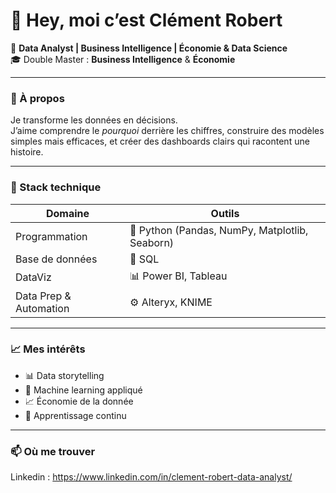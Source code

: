 # 👋 Hey, moi c’est Clément Robert

💼 **Data Analyst | Business Intelligence | Économie & Data Science**  
🎓 Double Master : **Business Intelligence** & **Économie**

---

### 🧠 À propos
Je transforme les données en décisions.  
J’aime comprendre le *pourquoi* derrière les chiffres, construire des modèles simples mais efficaces, et créer des dashboards clairs qui racontent une histoire.

---

### 🧰 Stack technique
| Domaine | Outils |
|----------|--------|
| Programmation | 🐍 Python (Pandas, NumPy, Matplotlib, Seaborn) |
| Base de données | 🧮 SQL |
| DataViz | 📊 Power BI, Tableau |
| Data Prep & Automation | ⚙️ Alteryx, KNIME |

---

### 📈 Mes intérêts
- 📊 Data storytelling  
- 🤖 Machine learning appliqué  
- 📈 Économie de la donnée  
- 🌱 Apprentissage continu

---

### 📫 Où me trouver
Linkedin : https://www.linkedin.com/in/clement-robert-data-analyst/ 

